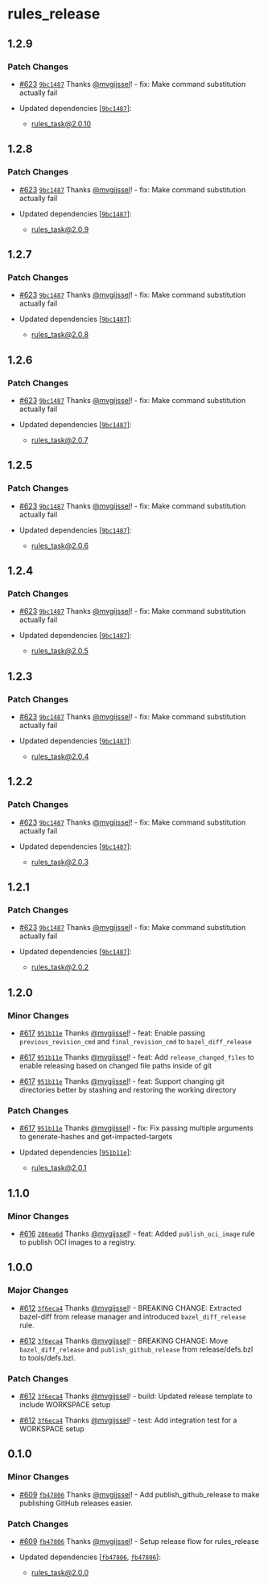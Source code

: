 # rules_release

## 1.2.9

### Patch Changes

- [#623](https://github.com/vgijssel/setup/pull/623) [`9bc1487`](https://github.com/vgijssel/setup/commit/9bc1487bee5d8e5d3d070f974ef695ac7407ffd7) Thanks [@mvgijssel](https://github.com/mvgijssel)! - fix: Make command substitution actually fail

- Updated dependencies [[`9bc1487`](https://github.com/vgijssel/setup/commit/9bc1487bee5d8e5d3d070f974ef695ac7407ffd7)]:
  - rules_task@2.0.10

## 1.2.8

### Patch Changes

- [#623](https://github.com/vgijssel/setup/pull/623) [`9bc1487`](https://github.com/vgijssel/setup/commit/9bc1487bee5d8e5d3d070f974ef695ac7407ffd7) Thanks [@mvgijssel](https://github.com/mvgijssel)! - fix: Make command substitution actually fail

- Updated dependencies [[`9bc1487`](https://github.com/vgijssel/setup/commit/9bc1487bee5d8e5d3d070f974ef695ac7407ffd7)]:
  - rules_task@2.0.9

## 1.2.7

### Patch Changes

- [#623](https://github.com/vgijssel/setup/pull/623) [`9bc1487`](https://github.com/vgijssel/setup/commit/9bc1487bee5d8e5d3d070f974ef695ac7407ffd7) Thanks [@mvgijssel](https://github.com/mvgijssel)! - fix: Make command substitution actually fail

- Updated dependencies [[`9bc1487`](https://github.com/vgijssel/setup/commit/9bc1487bee5d8e5d3d070f974ef695ac7407ffd7)]:
  - rules_task@2.0.8

## 1.2.6

### Patch Changes

- [#623](https://github.com/vgijssel/setup/pull/623) [`9bc1487`](https://github.com/vgijssel/setup/commit/9bc1487bee5d8e5d3d070f974ef695ac7407ffd7) Thanks [@mvgijssel](https://github.com/mvgijssel)! - fix: Make command substitution actually fail

- Updated dependencies [[`9bc1487`](https://github.com/vgijssel/setup/commit/9bc1487bee5d8e5d3d070f974ef695ac7407ffd7)]:
  - rules_task@2.0.7

## 1.2.5

### Patch Changes

- [#623](https://github.com/vgijssel/setup/pull/623) [`9bc1487`](https://github.com/vgijssel/setup/commit/9bc1487bee5d8e5d3d070f974ef695ac7407ffd7) Thanks [@mvgijssel](https://github.com/mvgijssel)! - fix: Make command substitution actually fail

- Updated dependencies [[`9bc1487`](https://github.com/vgijssel/setup/commit/9bc1487bee5d8e5d3d070f974ef695ac7407ffd7)]:
  - rules_task@2.0.6

## 1.2.4

### Patch Changes

- [#623](https://github.com/vgijssel/setup/pull/623) [`9bc1487`](https://github.com/vgijssel/setup/commit/9bc1487bee5d8e5d3d070f974ef695ac7407ffd7) Thanks [@mvgijssel](https://github.com/mvgijssel)! - fix: Make command substitution actually fail

- Updated dependencies [[`9bc1487`](https://github.com/vgijssel/setup/commit/9bc1487bee5d8e5d3d070f974ef695ac7407ffd7)]:
  - rules_task@2.0.5

## 1.2.3

### Patch Changes

- [#623](https://github.com/vgijssel/setup/pull/623) [`9bc1487`](https://github.com/vgijssel/setup/commit/9bc1487bee5d8e5d3d070f974ef695ac7407ffd7) Thanks [@mvgijssel](https://github.com/mvgijssel)! - fix: Make command substitution actually fail

- Updated dependencies [[`9bc1487`](https://github.com/vgijssel/setup/commit/9bc1487bee5d8e5d3d070f974ef695ac7407ffd7)]:
  - rules_task@2.0.4

## 1.2.2

### Patch Changes

- [#623](https://github.com/vgijssel/setup/pull/623) [`9bc1487`](https://github.com/vgijssel/setup/commit/9bc1487bee5d8e5d3d070f974ef695ac7407ffd7) Thanks [@mvgijssel](https://github.com/mvgijssel)! - fix: Make command substitution actually fail

- Updated dependencies [[`9bc1487`](https://github.com/vgijssel/setup/commit/9bc1487bee5d8e5d3d070f974ef695ac7407ffd7)]:
  - rules_task@2.0.3

## 1.2.1

### Patch Changes

- [#623](https://github.com/vgijssel/setup/pull/623) [`9bc1487`](https://github.com/vgijssel/setup/commit/9bc1487bee5d8e5d3d070f974ef695ac7407ffd7) Thanks [@mvgijssel](https://github.com/mvgijssel)! - fix: Make command substitution actually fail

- Updated dependencies [[`9bc1487`](https://github.com/vgijssel/setup/commit/9bc1487bee5d8e5d3d070f974ef695ac7407ffd7)]:
  - rules_task@2.0.2

## 1.2.0

### Minor Changes

- [#617](https://github.com/vgijssel/setup/pull/617) [`951b11e`](https://github.com/vgijssel/setup/commit/951b11ef1110cbb6696e4cb8c9d4d738dba0a64a) Thanks [@mvgijssel](https://github.com/mvgijssel)! - feat: Enable passing `previous_revision_cmd` and `final_revision_cmd` to `bazel_diff_release`

- [#617](https://github.com/vgijssel/setup/pull/617) [`951b11e`](https://github.com/vgijssel/setup/commit/951b11ef1110cbb6696e4cb8c9d4d738dba0a64a) Thanks [@mvgijssel](https://github.com/mvgijssel)! - feat: Add `release_changed_files` to enable releasing based on changed file paths inside of git

- [#617](https://github.com/vgijssel/setup/pull/617) [`951b11e`](https://github.com/vgijssel/setup/commit/951b11ef1110cbb6696e4cb8c9d4d738dba0a64a) Thanks [@mvgijssel](https://github.com/mvgijssel)! - feat: Support changing git directories better by stashing and restoring the working directory

### Patch Changes

- [#617](https://github.com/vgijssel/setup/pull/617) [`951b11e`](https://github.com/vgijssel/setup/commit/951b11ef1110cbb6696e4cb8c9d4d738dba0a64a) Thanks [@mvgijssel](https://github.com/mvgijssel)! - fix: Fix passing multiple arguments to generate-hashes and get-impacted-targets

- Updated dependencies [[`951b11e`](https://github.com/vgijssel/setup/commit/951b11ef1110cbb6696e4cb8c9d4d738dba0a64a)]:
  - rules_task@2.0.1

## 1.1.0

### Minor Changes

- [#616](https://github.com/vgijssel/setup/pull/616) [`286ea6d`](https://github.com/vgijssel/setup/commit/286ea6d51987fe66961fd06a5d7c30d51063ebcb) Thanks [@mvgijssel](https://github.com/mvgijssel)! - feat: Added `publish_oci_image` rule to publish OCI images to a registry.

## 1.0.0

### Major Changes

- [#612](https://github.com/vgijssel/setup/pull/612) [`3f6eca4`](https://github.com/vgijssel/setup/commit/3f6eca4c03214e021cc333fecd466abea67bd1a3) Thanks [@mvgijssel](https://github.com/mvgijssel)! - BREAKING CHANGE: Extracted bazel-diff from release manager and introduced `bazel_diff_release` rule.

- [#612](https://github.com/vgijssel/setup/pull/612) [`3f6eca4`](https://github.com/vgijssel/setup/commit/3f6eca4c03214e021cc333fecd466abea67bd1a3) Thanks [@mvgijssel](https://github.com/mvgijssel)! - BREAKING CHANGE: Move `bazel_diff_release` and `publish_github_release` from release/defs.bzl to tools/defs.bzl.

### Patch Changes

- [#612](https://github.com/vgijssel/setup/pull/612) [`3f6eca4`](https://github.com/vgijssel/setup/commit/3f6eca4c03214e021cc333fecd466abea67bd1a3) Thanks [@mvgijssel](https://github.com/mvgijssel)! - build: Updated release template to include WORKSPACE setup

- [#612](https://github.com/vgijssel/setup/pull/612) [`3f6eca4`](https://github.com/vgijssel/setup/commit/3f6eca4c03214e021cc333fecd466abea67bd1a3) Thanks [@mvgijssel](https://github.com/mvgijssel)! - test: Add integration test for a WORKSPACE setup

## 0.1.0

### Minor Changes

- [#609](https://github.com/vgijssel/setup/pull/609) [`fb47806`](https://github.com/vgijssel/setup/commit/fb47806859895b5629f34c5c92a843b83967ab03) Thanks [@mvgijssel](https://github.com/mvgijssel)! - Add publish_github_release to make publishing GitHub releases easier.

### Patch Changes

- [#609](https://github.com/vgijssel/setup/pull/609) [`fb47806`](https://github.com/vgijssel/setup/commit/fb47806859895b5629f34c5c92a843b83967ab03) Thanks [@mvgijssel](https://github.com/mvgijssel)! - Setup release flow for rules_release

- Updated dependencies [[`fb47806`](https://github.com/vgijssel/setup/commit/fb47806859895b5629f34c5c92a843b83967ab03), [`fb47806`](https://github.com/vgijssel/setup/commit/fb47806859895b5629f34c5c92a843b83967ab03)]:
  - rules_task@2.0.0
